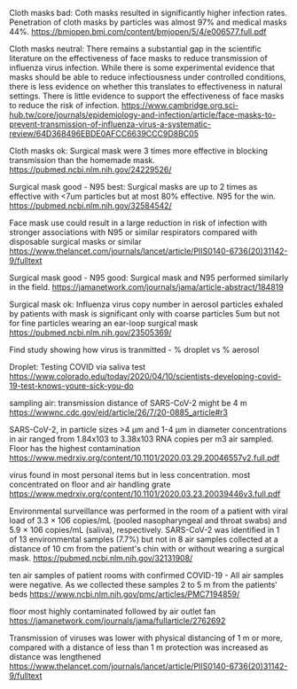 Cloth masks bad:
Coth masks resulted in significantly higher infection rates. Penetration of cloth masks by particles was almost 97% 
and medical masks 44%.
https://bmjopen.bmj.com/content/bmjopen/5/4/e006577.full.pdf

Cloth masks neutral:
There remains a substantial gap in the scientific literature on the 
effectiveness of face masks to reduce transmission of influenza virus 
infection. While there is some experimental evidence that masks
should be able to reduce infectiousness under controlled conditions, 
there is less evidence on whether this translates to effectiveness 
in natural settings. There is little evidence to support the effectiveness of
face masks to reduce the risk of infection.
https://www.cambridge.org.sci-hub.tw/core/journals/epidemiology-and-infection/article/face-masks-to-prevent-transmission-of-influenza-virus-a-systematic-review/64D368496EBDE0AFCC6639CCC9D8BC05

Cloth masks ok:
Surgical mask were 3 times more effective in blocking transmission than the 
homemade mask.
https://pubmed.ncbi.nlm.nih.gov/24229526/

Surgical mask good - N95 best:
Surgical masks are up to 2 times as effective with <7um particles but at most
80% effective. N95 for the win.
https://pubmed.ncbi.nlm.nih.gov/32584542/

Face mask use could result in a large reduction in risk of infection with stronger associations with N95 or similar respirators compared with disposable surgical masks or similar
https://www.thelancet.com/journals/lancet/article/PIIS0140-6736(20)31142-9/fulltext

Surgical mask good - N95 good:
Surgical mask and N95 performed similarly in the field.
https://jamanetwork.com/journals/jama/article-abstract/184819

Surgical mask ok:
Influenza virus copy number in aerosol particles exhaled by patients with
mask is significant only with coarse particles 5um but not for fine 
particles wearing an ear-loop surgical mask
https://pubmed.ncbi.nlm.nih.gov/23505369/

Find study showing how virus is tranmitted - % droplet vs % aerosol

Droplet:
Testing COVID via saliva test
https://www.colorado.edu/today/2020/04/10/scientists-developing-covid-19-test-knows-youre-sick-you-do


sampling air:
transmission distance of SARS-CoV-2 might be 4 m
https://wwwnc.cdc.gov/eid/article/26/7/20-0885_article#r3

SARS-CoV-2, in particle sizes >4 µm and 1-4 µm in diameter concentrations in air ranged from 1.84x103 to 3.38x103 RNA copies per m3 air sampled.
Floor has the highest contamination 
https://www.medrxiv.org/content/10.1101/2020.03.29.20046557v2.full.pdf

virus found in most personal items but in less concentration. most concentrated on floor and air handling grate
https://www.medrxiv.org/content/10.1101/2020.03.23.20039446v3.full.pdf

Environmental surveillance was performed in the room of a patient with viral load of 3.3 × 106 copies/mL (pooled nasopharyngeal and throat swabs) and 5.9 × 106 copies/mL (saliva), respectively. SARS-CoV-2 was identified in 1 of 13 environmental samples (7.7%) but not in 8 air samples collected at a distance of 10 cm from the patient's chin with or without wearing a surgical mask.
https://pubmed.ncbi.nlm.nih.gov/32131908/

ten air samples of patient rooms with confirmed COVID-19 - All air samples were negative. As we collected these samples 2 to 5 m from the patients' beds
https://www.ncbi.nlm.nih.gov/pmc/articles/PMC7194859/

floor most highly contaminated followed by air outlet fan
https://jamanetwork.com/journals/jama/fullarticle/2762692

Transmission of viruses was lower with physical distancing of 1 m or more, compared with a distance of less than 1 m
protection was increased as distance was lengthened
https://www.thelancet.com/journals/lancet/article/PIIS0140-6736(20)31142-9/fulltext
